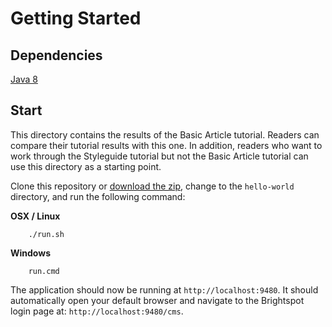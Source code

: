 # Getting Started

## Dependencies

[Java 8](http://www.oracle.com/technetwork/java/javase/downloads/jdk8-downloads-2133151.html)

## Start

This directory contains the results of the Basic Article tutorial. Readers can compare their tutorial results with this one. In addition, readers who want to work through the Styleguide tutorial but not the Basic Article tutorial can use this directory as a starting point.

Clone this repository or [download the zip](https://github.com/perfectsense/brightspot-tutorial/archive/master.zip), change to the `hello-world` directory, and run the following command: 

**OSX / Linux**

```
    ./run.sh
```

**Windows**

```
    run.cmd
```

The application should now be running at `http://localhost:9480`. It should automatically open your default browser and navigate to the Brightspot login page at: `http://localhost:9480/cms`.


